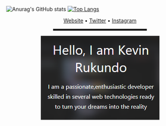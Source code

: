  <!-- Hi there! Feel free to make this your own but don't dare use my info -->
![Anurag's GitHub stats](https://github-readme-stats.vercel.app/api?username=rukundo-kevin&&count_private=true&&show_icons=true&theme=vue-dark&&hide_rank=true&&custom_title=Rukundo%Kevin(4armaci)%Stats&&include_all_commits=true)
[![Top Langs](https://github-readme-stats.vercel.app/api/top-langs/?username=rukundo-kevin&langs_count=3&&show_icons=true&theme=vue-dark)](https://github.com/anuraghazra/github-readme-stats)
 <div align="center">
   <a href="https://rukundo-kevin.github.io" target="_blank">Website</a> • 
   <a href="https://www.twitter.com/rukundokevin_" target="_blank">Twitter</a> •
   <a href="https://www.instagram.com/rukundokev.in/" target="_blank">Instagram</a> </h4>
<div>
<hr width="50%" style="height:5px;">

  <a href="https://rukundo-kevin.github.io"><img src="kevin.PNG" alt="kevin's Header"></a>
  <br>
 


